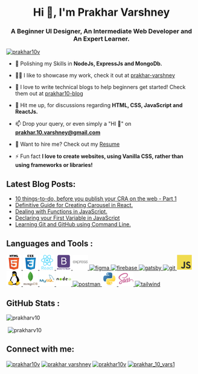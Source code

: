<h1 align="center">Hi 👋, I'm Prakhar Varshney</h1>
<h3 align="center">A Beginner UI Designer, An Intermediate Web Developer and An Expert Learner.</h3>

<p align="left"> <a href="https://twitter.com/prakhar10v" target="blank"><img src="https://img.shields.io/twitter/follow/prakhar10v?logo=twitter&style=for-the-badge" alt="prakhar10v" /></a> </p>

- 🌱 Polishing my Skills in **NodeJs, ExpressJs and MongoDb.**

- 👨‍💻 I like to showcase my work, check it out at [prakhar-varshney](https://prakhar-varshney-mk2.netlify.app)

- 📝 I love to write technical blogs to help beginners get started! Check them out at [prakhar10-blog](https://prakhar10-blog.netlify.app)

- 💬 Hit me up, for discussions regarding **HTML, CSS, JavaScript and ReactJs.**

- 📫 Drop your query, or even simply a "HI 👋" on **prakhar.10.varshney@gmail.com**

- 📄 Want to hire me? Check out my [Resume](https://drive.google.com/file/d/1E7lPrjKYgYh0My6t9SnQS25EMe6FvBoP/view?usp=sharing)

- ⚡ Fun fact **I love to create websites, using Vanilla CSS, rather than using frameworks or libraries!**

## Latest Blog Posts:
<!-- BLOG-POST-LIST:START -->
- [10 things-to-do, before you publish your CRA on the web - Part 1](https://prakhar10varshney.hashnode.dev/10-things-to-do-before-you-publish-your-cra-on-the-web-part-1)
- [Definitive Guide for Creating Carousel in React.](https://prakhar10varshney.hashnode.dev/definitive-guide-for-creating-carousel-in-react)
- [Dealing with Functions in JavaScript.](https://prakhar10varshney.hashnode.dev/dealing-with-functions-in-javascript)
- [Declaring your First Variable in JavaScript](https://prakhar10varshney.hashnode.dev/declaring-your-first-variable-in-javascript)
- [Learning Git and GitHub using Command Line.](https://prakhar10varshney.hashnode.dev/learning-git-and-github-using-command-line)
<!-- BLOG-POST-LIST:END -->

## Languages and Tools : 
<p align="left"> <a href="https://www.w3.org/html/" target="_blank"> <img src="https://raw.githubusercontent.com/devicons/devicon/master/icons/html5/html5-original-wordmark.svg" alt="html5" width="40" height="40"/> </a>  <a href="https://www.w3schools.com/css/" target="_blank"> <img src="https://raw.githubusercontent.com/devicons/devicon/master/icons/css3/css3-original-wordmark.svg" alt="css3" width="40" height="40"/> </a> <a href="https://reactjs.org/" target="_blank"> <img src="https://raw.githubusercontent.com/devicons/devicon/master/icons/react/react-original-wordmark.svg" alt="react" width="40" height="40"/> </a> <a href="https://getbootstrap.com" target="_blank"> <img src="https://raw.githubusercontent.com/devicons/devicon/master/icons/bootstrap/bootstrap-plain-wordmark.svg" alt="bootstrap" width="40" height="40"/> </a><a href="https://expressjs.com" target="_blank"> <img src="https://raw.githubusercontent.com/devicons/devicon/master/icons/express/express-original-wordmark.svg" alt="express" width="40" height="40"/> </a> <a href="https://www.figma.com/" target="_blank"> <img src="https://www.vectorlogo.zone/logos/figma/figma-icon.svg" alt="figma" width="40" height="40"/> </a> <a href="https://firebase.google.com/" target="_blank"> <img src="https://www.vectorlogo.zone/logos/firebase/firebase-icon.svg" alt="firebase" width="40" height="40"/> </a> <a href="https://www.gatsbyjs.com/" target="_blank"> <img src="https://www.vectorlogo.zone/logos/gatsbyjs/gatsbyjs-icon.svg" alt="gatsby" width="40" height="40"/> </a> <a href="https://git-scm.com/" target="_blank"> <img src="https://www.vectorlogo.zone/logos/git-scm/git-scm-icon.svg" alt="git" width="40" height="40"/> </a> <a href="https://developer.mozilla.org/en-US/docs/Web/JavaScript" target="_blank"> <img src="https://raw.githubusercontent.com/devicons/devicon/master/icons/javascript/javascript-original.svg" alt="javascript" width="40" height="40"/> </a> <a href="https://www.linux.org/" target="_blank"> <img src="https://raw.githubusercontent.com/devicons/devicon/master/icons/linux/linux-original.svg" alt="linux" width="40" height="40"/> </a> <a href="https://www.mongodb.com/" target="_blank"> <img src="https://raw.githubusercontent.com/devicons/devicon/master/icons/mongodb/mongodb-original-wordmark.svg" alt="mongodb" width="40" height="40"/> </a> <a href="https://www.mysql.com/" target="_blank"> <img src="https://raw.githubusercontent.com/devicons/devicon/master/icons/mysql/mysql-original-wordmark.svg" alt="mysql" width="40" height="40"/> </a> <a href="https://nodejs.org" target="_blank"> <img src="https://raw.githubusercontent.com/devicons/devicon/master/icons/nodejs/nodejs-original-wordmark.svg" alt="nodejs" width="40" height="40"/> </a> <a href="https://postman.com" target="_blank"> <img src="https://www.vectorlogo.zone/logos/getpostman/getpostman-icon.svg" alt="postman" width="40" height="40"/> </a> <a href="https://www.python.org" target="_blank"> <img src="https://raw.githubusercontent.com/devicons/devicon/master/icons/python/python-original.svg" alt="python" width="40" height="40"/> </a> <a href="https://sass-lang.com" target="_blank"> <img src="https://raw.githubusercontent.com/devicons/devicon/master/icons/sass/sass-original.svg" alt="sass" width="40" height="40"/> </a> <a href="https://tailwindcss.com/" target="_blank"> <img src="https://www.vectorlogo.zone/logos/tailwindcss/tailwindcss-icon.svg" alt="tailwind" width="40" height="40"/> </a> </p>


## GitHub Stats :
<p>&nbsp;<img align="left" src="https://github-readme-stats.vercel.app/api/top-langs/?username=prakharv10&layout=compact&theme=radical" alt="prakharv10" /></p>
<p>&nbsp;<img align="center" src="https://github-readme-stats.vercel.app/api?username=prakharv10&count_private=true&show_icons=true&theme=radical" alt="prakharv10" /></p>



## Connect with me:
<p align="left">
<a href="https://twitter.com/prakhar10v" target="blank"><img align="center" src="https://cdn.jsdelivr.net/npm/simple-icons@3.0.1/icons/twitter.svg" alt="prakhar10v" height="20" width="30" /></a>
<a href="https://www.linkedin.com/in/prakhar-varshney-6b3a92181/" target="blank"><img align="center" src="https://cdn.jsdelivr.net/npm/simple-icons@3.0.1/icons/linkedin.svg" alt="prakhar varshney" height="20" width="30" /></a>
<a href="https://instagram.com/prakhar10v" target="blank"><img align="center" src="https://cdn.jsdelivr.net/npm/simple-icons@3.0.1/icons/instagram.svg" alt="prakhar10v" height="20" width="30" /></a>
<a href="https://www.hackerrank.com/prakhar_10_vars1" target="blank"><img align="center" src="https://cdn.jsdelivr.net/npm/simple-icons@3.0.1/icons/hackerrank.svg" alt="prakhar_10_vars1" height="20" width="30" /></a>
</p>
